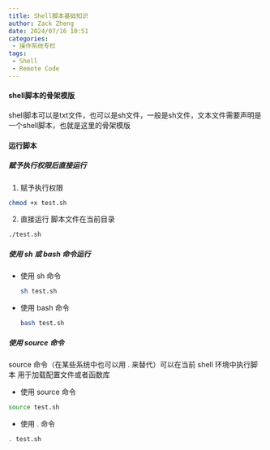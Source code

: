 ```yaml
---
title: Shell脚本基础知识
author: Zack Zheng
date: 2024/07/16 10:51
categories:
 - 操作系统专栏
tags:
 - Shell
 - Remote Code
---
```


<simple-img src="https://gitee.com/zackzhengxy/picGallery/raw/main/imgs/ Shell基础知识.png"></simple-img>

#### shell脚本的骨架模版

shell脚本可以是txt文件，也可以是sh文件，一般是sh文件，文本文件需要声明是一个shell脚本，也就是这里的骨架模版

<Suspense>
  <my-codes repo="o-bricks" path="shell/template.sh" lang="sh" />
</Suspense>


#### 运行脚本

##### 赋予执行权限后直接运行

1. 赋予执行权限
```bash
chmod +x test.sh
```
2. 直接运行
脚本文件在当前目录
```bash
./test.sh
```

##### 使用 sh 或 bash 命令运行

+ 使用 sh 命令
  ```bash
  sh test.sh
  ```
+ 使用 bash 命令
  ```bash
  bash test.sh
  ```

##### 使用 source 命令

source 命令（在某些系统中也可以用 . 来替代）可以在当前 shell 环境中执行脚本
用于加载配置文件或者函数库

+ 使用 source 命令
```bash
source test.sh
```
+ 使用 . 命令
```bash
. test.sh
```
